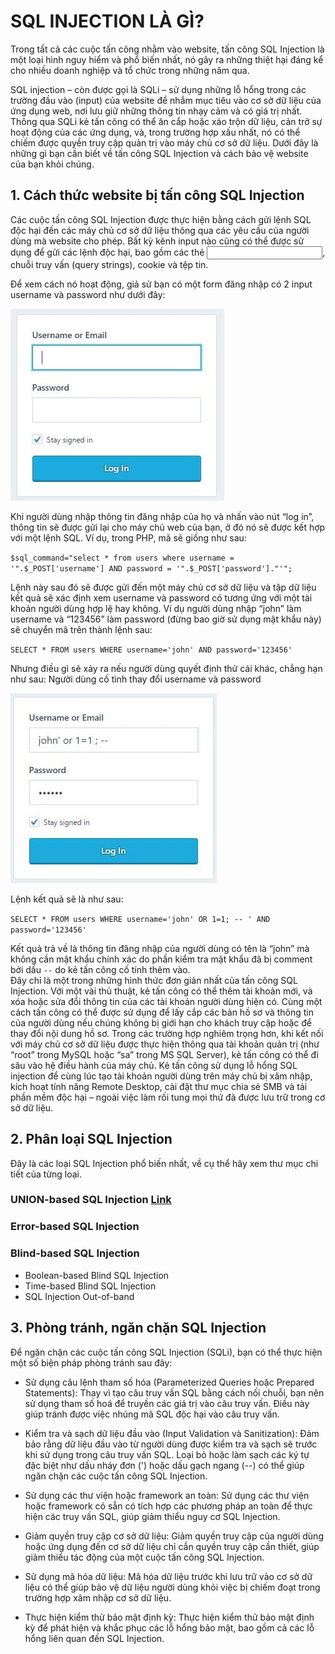 # SQL INJECTION LÀ GÌ?
Trong tất cả các cuộc tấn công nhằm vào website, tấn công SQL Injection là một loại hình nguy hiểm và phổ biến nhất, nó gây ra những thiệt hại đáng kể cho nhiều doanh nghiệp và tổ chức trong những năm qua.

SQL injection – còn được gọi là SQLi – sử dụng những lỗ hổng trong các trường đầu vào (input) của website để nhắm mục tiêu vào cơ sở dữ liệu của ứng dụng web, nơi lưu giữ những thông tin nhạy cảm và có giá trị nhất. Thông qua SQLi kẻ tấn công có thể ăn cắp hoặc xáo trộn dữ liệu, cản trở sự hoạt động của các ứng dụng, và, trong trường hợp xấu nhất, nó có thể chiếm được quyền truy cập quản trị vào máy chủ cơ sở dữ liệu. Dưới đây là những gì bạn cần biết về tấn công SQL Injection và cách bảo vệ website của bạn khỏi chúng.
## 1. Cách thức website bị tấn công SQL Injection

Các cuộc tấn công SQL Injection được thực hiện bằng cách gửi lệnh SQL độc hại đến các máy chủ cơ sở dữ liệu thông qua các yêu cầu của người dùng mà website cho phép. Bất kỳ kênh input nào cũng có thể được sử dụng để gửi các lệnh độc hại, bao gồm các thẻ <input>, chuỗi truy vấn (query strings), cookie và tệp tin.

Để xem cách nó hoạt động, giả sử bạn có một form đăng nhập có 2 input username và password như dưới đây:

![Form đăng nhập](images/Form-đăng-nhập.jpg)

Khi người dùng nhập thông tin đăng nhập của họ và nhấn vào nút “log in”, thông tin sẽ được gửi lại cho máy chủ web của bạn, ở đó nó sẽ được kết hợp với một lệnh SQL. Ví dụ, trong PHP, mã sẽ giống như sau:

`$sql_command="select * from users where username = '".$_POST['username'] AND password = '".$_POST['password']."'";`

Lệnh này sau đó sẽ được gửi đến một máy chủ cơ sở dữ liệu và tập dữ liệu kết quả sẽ xác định xem username và password có tương ứng với một tài khoản người dùng hợp lệ hay không. Ví dụ người dùng nhập “john” làm username và “123456” làm password (đừng bao giờ sử dụng mật khẩu này) sẽ chuyển mã trên thành lệnh sau:

`SELECT * FROM users WHERE username='john' AND password='123456'`

Nhưng điều gì sẽ xảy ra nếu người dùng quyết định thử cái khác, chẳng hạn như sau:
Người dùng cố tình thay đổi username và password

![Thay đổi tên đăng nhập độc hại](images/Thay-đổi-username-và-password-độc-hại.jpg)

Lệnh kết quả sẽ là như sau:

`SELECT * FROM users WHERE username='john' OR 1=1; -- ' AND password='123456'`

Kết quả trả về là thông tin đăng nhập của người dùng có tên là “john” mà không cần mật khẩu chính xác do phần kiểm tra mật khẩu đã bị comment bởi dấu `--` do kẻ tấn công cố tính thêm vào.  
Đây chỉ là một trong những hình thức đơn giản nhất của tấn công SQL Injection. Với một vài thủ thuật, kẻ tấn công có thể thêm tài khoản mới, và xóa hoặc sửa đổi thông tin của các tài khoản người dùng hiện có. Cùng một cách tấn công có thể được sử dụng để lấy cắp các bản hồ sơ và thông tin của người dùng nếu chúng không bị giới hạn cho khách truy cập hoặc để thay đổi nội dung hồ sơ.
Trong các trường hợp nghiêm trọng hơn, khi kết nối với máy chủ cơ sở dữ liệu được thực hiện thông qua tài khoản quản trị (như “root” trong MySQL hoặc “sa” trong MS SQL Server), kẻ tấn công có thể đi sâu vào hệ điều hành của máy chủ. Kẻ tấn công sử dụng lỗ hổng SQL injection để cùng lúc tạo tài khoản người dùng trên máy chủ bị xâm nhập, kích hoạt tính năng Remote Desktop, cài đặt thư mục chia sẻ SMB và tải phần mềm độc hại – ngoài việc làm rối tung mọi thứ đã được lưu trữ trong cơ sở dữ liệu.

## 2. Phân loại SQL Injection
Đây là các loại SQL Injection phổ biến nhất, về cụ thể hãy xem thư mục chi tiết của từng loại.
### UNION-based SQL Injection [Link](https://github.com/fox-lb/Cyber-Security/blob/main/Pentest/Web/SQL%20Injection/UNION-based%20SQL%20Injection/readme.md)
### Error-based SQL Injection
### Blind-based SQL Injection
* Boolean-based Blind SQL Injection
* Time-based Blind SQL Injection
* SQL Injection Out-of-band

## 3. Phòng tránh, ngăn chặn SQL Injection
Để ngăn chặn các cuộc tấn công SQL Injection (SQLi), bạn có thể thực hiện một số biện pháp phòng tránh sau đây:

* Sử dụng câu lệnh tham số hóa (Parameterized Queries hoặc Prepared Statements): Thay vì tạo câu truy vấn SQL bằng cách nối chuỗi, bạn nên sử dụng tham số hoá để truyền các giá trị vào câu truy vấn. Điều này giúp tránh được việc nhúng mã SQL độc hại vào câu truy vấn.

* Kiểm tra và sạch dữ liệu đầu vào (Input Validation và Sanitization): Đảm bảo rằng dữ liệu đầu vào từ người dùng được kiểm tra và sạch sẽ trước khi sử dụng trong câu truy vấn SQL. Loại bỏ hoặc làm sạch các ký tự đặc biệt như dấu nháy đơn (') hoặc dấu gạch ngang (--) có thể giúp ngăn chặn các cuộc tấn công SQL Injection.

* Sử dụng các thư viện hoặc framework an toàn: Sử dụng các thư viện hoặc framework có sẵn có tích hợp các phương pháp an toàn để thực hiện các truy vấn SQL, giúp giảm thiểu nguy cơ SQL Injection.

* Giảm quyền truy cập cơ sở dữ liệu: Giảm quyền truy cập của người dùng hoặc ứng dụng đến cơ sở dữ liệu chỉ cần quyền truy cập cần thiết, giúp giảm thiểu tác động của một cuộc tấn công SQL Injection.

* Sử dụng mã hóa dữ liệu: Mã hóa dữ liệu trước khi lưu trữ vào cơ sở dữ liệu có thể giúp bảo vệ dữ liệu người dùng khỏi việc bị chiếm đoạt trong trường hợp xâm nhập cơ sở dữ liệu.

* Thực hiện kiểm thử bảo mật định kỳ: Thực hiện kiểm thử bảo mật định kỳ để phát hiện và khắc phục các lỗ hổng bảo mật, bao gồm cả các lỗ hổng liên quan đến SQL Injection.